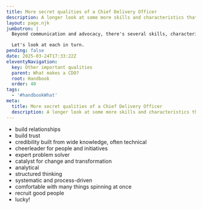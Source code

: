 ```yaml
---
title: More secret qualities of a Chief Delivery Officer
description: A longer look at some more skills and characteristics that are important for a CDO
layout: page.njk
jumbotron: |
  Beyond communication and advocacy, there's several skills, characteristics and capabilities that a Chief Delivery Officer will need.

  Let's look at each in turn.
pending: false
date: 2025-03-24T17:33:22Z
eleventyNavigation:
  key: Other important qualities
  parent: What makes a CDO?
  root: Handbook
  order: 40
tags:
  - '#handbookWhat'
meta:
  title: More secret qualities of a Chief Delivery Officer
  description: A longer look at some more skills and characteristics that are important for a CDO
---
```


- build relationships
- build trust
- credibility built from wide knowledge, often technical
- cheerleader for people and initiatives
- expert problem solver
- catalyst for change and transformation
- analytical
- structured thinking
- systematic and process-driven
- comfortable with many things spinning at once
- recruit good people
- lucky!
